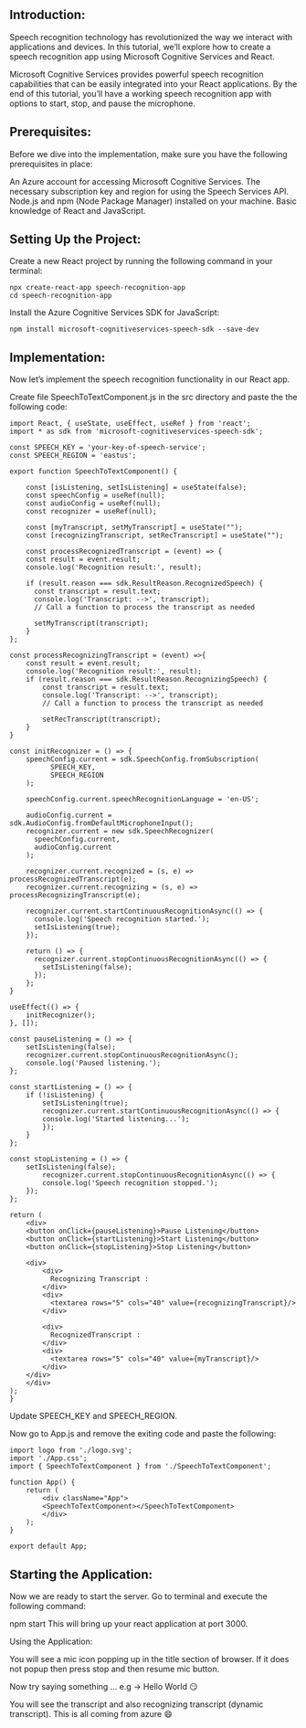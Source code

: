 ## Introduction:

Speech recognition technology has revolutionized the way we interact with applications and devices. In this tutorial, we’ll explore how to create a speech recognition app using Microsoft Cognitive Services and React.

Microsoft Cognitive Services provides powerful speech recognition capabilities that can be easily integrated into your React applications. By the end of this tutorial, you’ll have a working speech recognition app with options to start, stop, and pause the microphone.

## Prerequisites:

Before we dive into the implementation, make sure you have the following prerequisites in place:

An Azure account for accessing Microsoft Cognitive Services.
The necessary subscription key and region for using the Speech Services API.
Node.js and npm (Node Package Manager) installed on your machine.
Basic knowledge of React and JavaScript.
## Setting Up the Project:

Create a new React project by running the following command in your terminal:

    npx create-react-app speech-recognition-app
    cd speech-recognition-app
Install the Azure Cognitive Services SDK for JavaScript:

    npm install microsoft-cognitiveservices-speech-sdk --save-dev
## Implementation:

Now let’s implement the speech recognition functionality in our React app.

Create file SpeechToTextComponent.js in the src directory and paste the the following code:

    import React, { useState, useEffect, useRef } from 'react';
    import * as sdk from 'microsoft-cognitiveservices-speech-sdk';
    
    const SPEECH_KEY = 'your-key-of-speech-service';
    const SPEECH_REGION = 'eastus';
    
    export function SpeechToTextComponent() {
    
        const [isListening, setIsListening] = useState(false);
        const speechConfig = useRef(null);
        const audioConfig = useRef(null);
        const recognizer = useRef(null);
        
        const [myTranscript, setMyTranscript] = useState("");
        const [recognizingTranscript, setRecTranscript] = useState("");
        
        const processRecognizedTranscript = (event) => {
        const result = event.result;
        console.log('Recognition result:', result);
    
        if (result.reason === sdk.ResultReason.RecognizedSpeech) {
          const transcript = result.text;
          console.log('Transcript: -->', transcript);
          // Call a function to process the transcript as needed
    
          setMyTranscript(transcript);
        }
    };
    
    const processRecognizingTranscript = (event) =>{
        const result = event.result;
        console.log('Recognition result:', result);
        if (result.reason === sdk.ResultReason.RecognizingSpeech) {
            const transcript = result.text;
            console.log('Transcript: -->', transcript);
            // Call a function to process the transcript as needed
        
            setRecTranscript(transcript);
        }
    }
    
    const initRecognizer = () => {
        speechConfig.current = sdk.SpeechConfig.fromSubscription(
              SPEECH_KEY,
              SPEECH_REGION
        );
        
        speechConfig.current.speechRecognitionLanguage = 'en-US';
    
        audioConfig.current = sdk.AudioConfig.fromDefaultMicrophoneInput();
        recognizer.current = new sdk.SpeechRecognizer(
          speechConfig.current,
          audioConfig.current
        );
    
        recognizer.current.recognized = (s, e) => processRecognizedTranscript(e);
        recognizer.current.recognizing = (s, e) => processRecognizingTranscript(e);
    
        recognizer.current.startContinuousRecognitionAsync(() => {
          console.log('Speech recognition started.');
          setIsListening(true);
        });
    
        return () => {
          recognizer.current.stopContinuousRecognitionAsync(() => {
            setIsListening(false);
          });
        };
    }
    
    useEffect(() => {
        initRecognizer();
    }, []);
    
    const pauseListening = () => {
        setIsListening(false);
        recognizer.current.stopContinuousRecognitionAsync();
        console.log('Paused listening.');
    };
    
    const startListening = () => {
        if (!isListening) {
            setIsListening(true);
            recognizer.current.startContinuousRecognitionAsync(() => {
            console.log('Started listening...');
            });
        }
    };
    
    const stopListening = () => {
        setIsListening(false);
            recognizer.current.stopContinuousRecognitionAsync(() => {
            console.log('Speech recognition stopped.');
        });
    };
    
    return (
        <div>
        <button onClick={pauseListening}>Pause Listening</button>
        <button onClick={startListening}>Start Listening</button>
        <button onClick={stopListening}>Stop Listening</button>
    
        <div>
            <div>
              Recognizing Transcript :
            </div>
            <div>
              <textarea rows="5" cols="40" value={recognizingTranscript}/>
            </div>
            
            <div>
              RecognizedTranscript :
            </div>
            <div>
              <textarea rows="5" cols="40" value={myTranscript}/>
            </div>
        </div>
        </div>
    );
    }

Update SPEECH_KEY and SPEECH_REGION.

Now go to App.js and remove the exiting code and paste the following:

    import logo from './logo.svg';
    import './App.css';
    import { SpeechToTextComponent } from './SpeechToTextComponent';
    
    function App() {
        return (
            <div className="App">
            <SpeechToTextComponent></SpeechToTextComponent>
            </div>
        );
    }

    export default App;

## Starting the Application:

Now we are ready to start the server. Go to terminal and execute the following command:

npm start
This will bring up your react application at port 3000.

Using the Application:

You will see a mic icon popping up in the title section of browser. If it does not popup then press stop and then resume mic button.

Now try saying something … e.g -> Hello World 😏

You will see the transcript and also recognizing transcript (dynamic transcript). This is all coming from azure 😄

